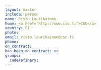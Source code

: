 ```yaml
---
layout: master
include: person
name: Risto Laurikainen
home: <a href="http://www.csc.fi">CSC</a>
country: FI
photo:
email: risto.laurikainen@csc.fi
phone:
on_contract:
has_been_on_contract: no
groups:
  coderefinery:
---
```

